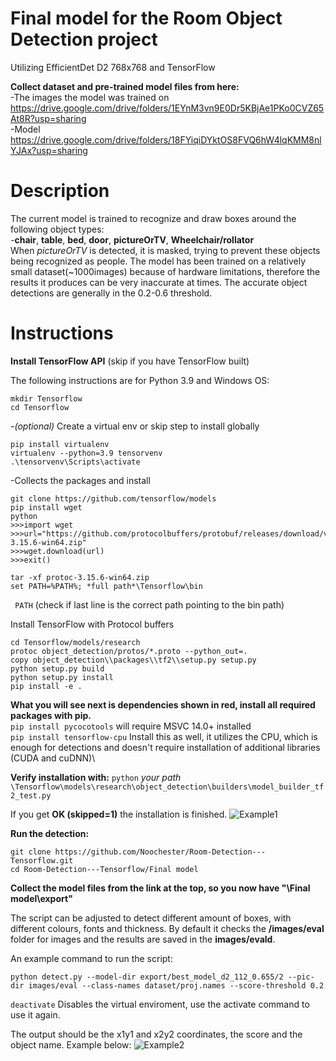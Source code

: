 
# Final model for the Room Object Detection project

Utilizing EfficientDet D2 768x768 and TensorFlow

**Collect dataset and pre-trained model files from here:** \
-The images the model was trained on\
https://drive.google.com/drive/folders/1EYnM3vn9E0Dr5KBjAe1PKo0CVZ65At8R?usp=sharing 
\
-Model\
https://drive.google.com/drive/folders/18FYiqiDYktOS8FVQ6hW4lqKMM8nlYJAx?usp=sharing

# Description
The current model is trained to recognize and draw boxes around the following object types:\
-**chair**, **table**, **bed**, **door**, **pictureOrTV**, **Wheelchair/rollator**\
When *pictureOrTV* is detected, it is masked, trying to prevent these objects being recognized as people. 
The model has been trained on a relatively small dataset(~1000images) because of hardware limitations, therefore the results it produces can be very inaccurate at times. The accurate object detections are generally in the 0.2-0.6 threshold.

# Instructions
**Install TensorFlow API** (skip if you have TensorFlow built)

The following instructions are for Python 3.9 and Windows OS:
```
mkdir Tensorflow
cd Tensorflow
```
*-(optional)* Create a virtual env or skip step to install globally
```
pip install virtualenv
virtualenv --python=3.9 tensorvenv
.\tensorvenv\Scripts\activate
```
-Collects the packages and install
```
git clone https://github.com/tensorflow/models
pip install wget
python
>>>import wget
>>>url="https://github.com/protocolbuffers/protobuf/releases/download/v3.15.6/protoc-3.15.6-win64.zip"
>>>wget.download(url)
>>>exit()

tar -xf protoc-3.15.6-win64.zip
set PATH=%PATH%; *full path*\Tensorflow\bin
``` 
``` PATH``` (check if last line is the correct path pointing to the bin path)

Install TensorFlow with Protocol buffers
```
cd Tensorflow/models/research
protoc object_detection/protos/*.proto --python_out=.
copy object_detection\\packages\\tf2\\setup.py setup.py
python setup.py build
python setup.py install
pip install -e .
```

**What you will see next is dependencies shown in red, install all required packages with pip.**\
```pip install pycocotools``` will require MSVC 14.0+ installed\
```pip install tensorflow-cpu``` Install this as well, it utilizes the CPU, which is enough for detections and doesn't require installation of additional libraries (CUDA and cuDNN)\

**Verify installation with:**
```python``` *your path*``` \Tensorflow\models\research\object_detection\builders\model_builder_tf2_test.py```

If you get **OK (skipped=1)** the installation is finished.
![Example1](Example2.png?raw=true "Verification")

**Run the detection:**
```
git clone https://github.com/Noochester/Room-Detection---Tensorflow.git
cd Room-Detection---Tensorflow/Final model
```
**Collect the model files from the link at the top, so you now have "\Final model\export"**

The script can be adjusted to detect different amount of boxes, with different colours, fonts and thickness. By default it checks the **/images/eval** folder for images and the results are saved in the **images/evald**. 

An example command to run the script:
```
python detect.py --model-dir export/best_model_d2_112_0.655/2 --pic-dir images/eval --class-names dataset/proj.names --score-threshold 0.2
```
```deactivate``` Disables the virtual enviroment, use the activate command to use it again.

The output should be the x1y1 and x2y2 coordinates, the score and the object name. Example below:
![Example2](example1.png?raw=true "Outputs")
